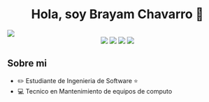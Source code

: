 <div align="center">
<h1 align="center">Hola, soy Brayam Chavarro 👋</h1>
</div>
<img src="https://i.imgur.com/1cxXnd7.jpeg">
<div align="center">
<img src="https://img.shields.io/badge/%E2%9A%99%EF%B8%8F-JAVA-red">
<img src="https://img.shields.io/badge/%F0%9F%90%8D-PYTHON-blue">
<img src="https://img.shields.io/badge/HTML%F0%9F%94%A8-F57F48?style=flat">
<img src="https://img.shields.io/badge/CSS%F0%9F%96%8C%EF%B8%8F-527BEB?style=flat">
</div>


## Sobre mi

- ✏️ Estudiante de Ingenieria de Software ⭐ 
- 💻 Tecnico en Mantenimiento de equipos de computo
